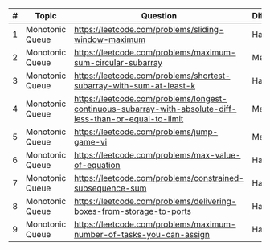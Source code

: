 | # | Topic           | Question                                                                                                 | Difficulty |
|---|-----------------|----------------------------------------------------------------------------------------------------------|------------|
| 1 | Monotonic Queue | https://leetcode.com/problems/sliding-window-maximum                                                     | Hard       |
| 2 | Monotonic Queue | https://leetcode.com/problems/maximum-sum-circular-subarray                                              | Medium     |
| 3 | Monotonic Queue | https://leetcode.com/problems/shortest-subarray-with-sum-at-least-k                                      | Hard       |
| 4 | Monotonic Queue | https://leetcode.com/problems/longest-continuous-subarray-with-absolute-diff-less-than-or-equal-to-limit | Medium     |
| 5 | Monotonic Queue | https://leetcode.com/problems/jump-game-vi                                                               | Medium     |
| 6 | Monotonic Queue | https://leetcode.com/problems/max-value-of-equation                                                      | Hard       |
| 7 | Monotonic Queue | https://leetcode.com/problems/constrained-subsequence-sum                                                | Hard       |
| 8 | Monotonic Queue | https://leetcode.com/problems/delivering-boxes-from-storage-to-ports                                     | Hard       |
| 9 | Monotonic Queue | https://leetcode.com/problems/maximum-number-of-tasks-you-can-assign                                     | Hard       |
